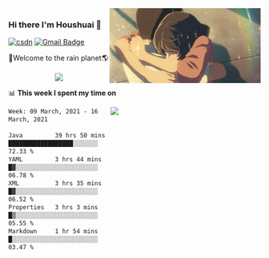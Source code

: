 <img  align='right' height="150" src="https://github.com/LikeRainDay/LikeRainDay/blob/master/pic/img_rain_1.gif?raw=true">



### Hi there I'm Houshuai :lemon:

[![csdn](https://img.shields.io/badge/-csdn-c14438?style=flat-square&logo=c&logoColor=white)](https://blog.csdn.net/qq_15807167)
[![Gmail Badge](https://img.shields.io/badge/-gmail-c14438?style=flat-square&logo=Gmail&logoColor=white&link=mailto:houshuai0816@gmail.com)](mailto:houshuai0816@gmail.com)

🚀Welcome to the rain planet🌎

<center>
<img align='center'  src="https://source.unsplash.com/random/1200x600">
</center>

📊 **This week I spent my time on**

<img align='right'   width="300" src="https://github-readme-stats.vercel.app/api?username=LikeRainDay&show_icons=true&title_color=fff&icon_color=79ff97&text_color=9f9f9f&bg_color=151515">

<!--START_SECTION:waka-->
```text
Week: 09 March, 2021 - 16 March, 2021

Java         39 hrs 50 mins  ██████████████████░░░░░░░   72.33 % 
YAML         3 hrs 44 mins   █▓░░░░░░░░░░░░░░░░░░░░░░░   06.78 % 
XML          3 hrs 35 mins   █▓░░░░░░░░░░░░░░░░░░░░░░░   06.52 % 
Properties   3 hrs 3 mins    █▒░░░░░░░░░░░░░░░░░░░░░░░   05.55 % 
Markdown     1 hr 54 mins    █░░░░░░░░░░░░░░░░░░░░░░░░   03.47 % 
```
<!--END_SECTION:waka-->
